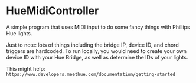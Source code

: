 # HueMidiController

A simple program that uses MIDI input to do some fancy things with Phillips Hue lights.

Just to note: lots of things including the bridge IP, device ID, and chord triggers are hardcoded.
To run locally, you would need to create your own device ID with your Hue Bridge, as well as determine the IDs of your lights.

This might help: `https://www.developers.meethue.com/documentation/getting-started`
